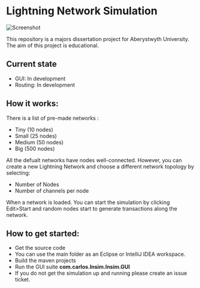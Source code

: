 # Lightning Network Simulation #
![Screenshot](https://github.com/whiteyhat/Lightning-Network-Simulation/blob/master/Simulation/src/main/resources/Screenshots/screenshot.gif)

This repository is a majors dissertation project for Aberystwyth University. The aim of this project is educational.

## Current state

* GUI: In development
* Routing: In development

## How it works: ##

There is a list of pre-made networks :
 - Tiny (10 nodes)
 - Small (25 nodes)
 - Medium (50 nodes)
 - Big (500 nodes)

All the defualt networks have nodes well-connected. However, you can create a new Lightning Network and choose a different network topology by selecting:
- Number of Nodes
- Number of channels per node

When a network is loaded. You can start the simulation by clicking Edit>Start and random nodes start to generate transactions along the network.

## How to get started: ##

* Get the source code 
* You can use the main folder as an Eclipse or IntelliJ IDEA workspace.
* Build the maven projects
* Run the GUI suite **com.carlos.lnsim.lnsim.GUI**
* If you do not get the simulation up and running please create an issue ticket. 

